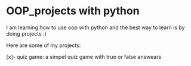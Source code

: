# OOP_projects with python

I am learning how to use oop with python and the best way to learn is by doing projects :)

Here are some of my projects:

[x]- quiz game: a simpel quiz game with true or false answears 

